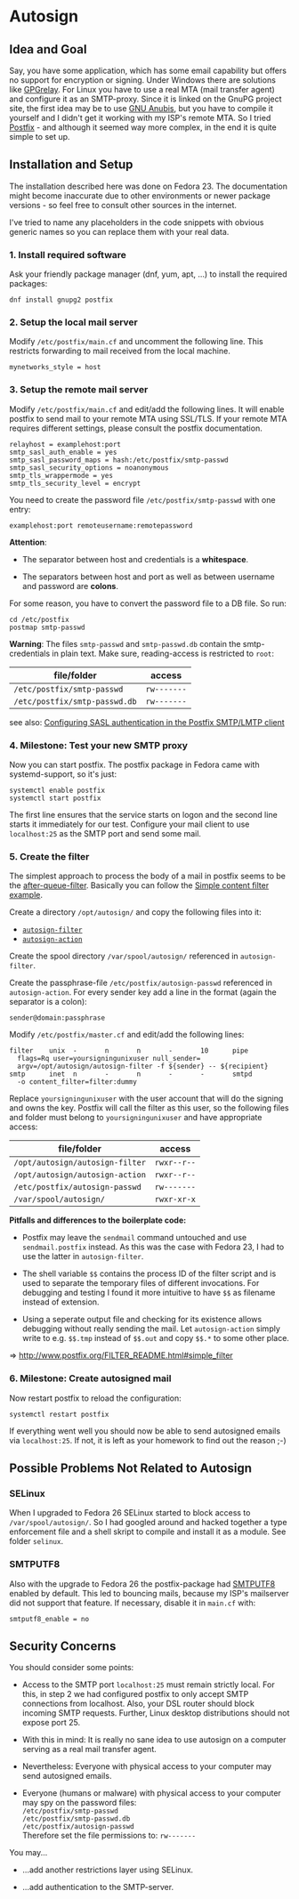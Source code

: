 Autosign
========

Idea and Goal
-------------

Say, you have some application, which has some email capability but offers no support for encryption or signing. Under Windows there are solutions like [GPGrelay](https://www.heise.de/download/product/gpgrelay-57604). For Linux you have to use a real MTA (mail transfer agent) and configure it as an SMTP-proxy. Since it is linked on the GnuPG project site, the first idea may be to use [GNU Anubis](https://www.gnu.org/software/anubis/), but you have to compile it yourself and I didn't get it working with my ISP's remote MTA. So I tried [Postfix](http://www.postfix.org) - and although it seemed way more complex, in the end it is quite simple to set up.

Installation and Setup
----------------------

The installation described here was done on Fedora 23. The documentation might become inaccurate due to other environments or newer package versions - so feel free to consult other sources in the internet.

I've tried to name any placeholders in the code snippets with obvious generic names so you can replace them with your real data.

### 1. Install required software ###

Ask your friendly package manager (dnf, yum, apt, ...) to install the required packages:
```
dnf install gnupg2 postfix
```

### 2. Setup the local mail server ###

Modify `/etc/postfix/main.cf` and uncomment the following line. This restricts forwarding to mail received from the local machine.
```
mynetworks_style = host
```

### 3. Setup the remote mail server ###

Modify `/etc/postfix/main.cf` and edit/add the following lines. It will enable postfix to send mail to your remote MTA using SSL/TLS. If your remote MTA requires different settings, please consult the postfix documentation.
```
relayhost = examplehost:port
smtp_sasl_auth_enable = yes
smtp_sasl_password_maps = hash:/etc/postfix/smtp-passwd
smtp_sasl_security_options = noanonymous
smtp_tls_wrappermode = yes
smtp_tls_security_level = encrypt
```

You need to create the password file `/etc/postfix/smtp-passwd` with one entry:
```
examplehost:port remoteusername:remotepassword
```

__Attention__:

- The separator between host and credentials is a __whitespace__.

- The separators between host and port as well as between username and password are __colons__.

For some reason, you have to convert the password file to a DB file. So run:
```
cd /etc/postfix
postmap smtp-passwd
```

__Warning__: The files `smtp-passwd` and `smtp-passwd.db` contain the smtp-credentials in plain text. Make sure, reading-access is restricted to `root`:

 file/folder                  |  access
------------------------------|------------
`/etc/postfix/smtp-passwd`    | `rw-------`
`/etc/postfix/smtp-passwd.db` | `rw-------`

see also: [Configuring SASL authentication in the Postfix SMTP/LMTP client](http://www.postfix.org/SASL_README.html#client_sasl)

### 4. Milestone: Test your new SMTP proxy ###

Now you can start postfix. The postfix package in Fedora came with systemd-support, so it's just:
```
systemctl enable postfix
systemctl start postfix
```

The first line ensures that the service starts on logon and the second line starts it immediately for our test. Configure your mail client to use `localhost:25` as the SMTP port and send some mail.

### 5. Create the filter ###

The simplest approach to process the body of a mail in postfix seems to be the [after-queue-filter](http://www.postfix.org/FILTER_README.html). Basically you can follow the [Simple content filter example](http://www.postfix.org/FILTER_README.html#simple_filter).

Create a directory `/opt/autosign/` and copy the following files into it:
- [`autosign-filter`](./autosign-filter)
- [`autosign-action`](./autosign-action)

Create the spool directory `/var/spool/autosign/` referenced in `autosign-filter`.

Create the passphrase-file `/etc/postfix/autosign-passwd` referenced in `autosign-action`. For every sender key add a line in the format (again the separator is a colon):
```
sender@domain:passphrase
```

Modify `/etc/postfix/master.cf` and edit/add the following lines:
```
filter    unix  -       n       n       -       10      pipe
  flags=Rq user=yoursigningunixuser null_sender=
  argv=/opt/autosign/autosign-filter -f ${sender} -- ${recipient}
smtp      inet  n       -       n       -       -       smtpd
  -o content_filter=filter:dummy
```

Replace `yoursigningunixuser` with the user account that will do the signing and owns the key. Postfix will call the filter as this user, so the following files and folder must belong to `yoursigningunixuser` and have appropriate access:

 file/folder                    |  access
--------------------------------|------------
`/opt/autosign/autosign-filter` | `rwxr--r--`
`/opt/autosign/autosign-action` | `rwxr--r--`
`/etc/postfix/autosign-passwd`  | `rw-------`
`/var/spool/autosign/`          | `rwxr-xr-x`

__Pitfalls and differences to the boilerplate code:__

- Postfix may leave the `sendmail` command untouched and use `sendmail.postfix` instead. As this was the case with Fedora 23, I had to use the latter in `autosign-filter`.

- The shell variable `$$` contains the process ID of the filter script and is used to separate the temporary files of different invocations. For debugging and testing I found it more intuitive to have `$$` as filename instead of extension.

- Using a seperate output file and checking for its existence allows debugging without really sending the mail. Let `autosign-action` simply write to e.g. `$$.tmp` instead of `$$.out` and copy `$$.*` to some other place.

=> http://www.postfix.org/FILTER_README.html#simple_filter

### 6. Milestone: Create autosigned mail ###

Now restart postfix to reload the configuration:
```
systemctl restart postfix
```

If everything went well you should now be able to send autosigned emails via `localhost:25`. If not, it is left as your homework to find out the reason ;-)

Possible Problems Not Related to Autosign
-----------------------------------------

### SELinux ###

When I upgraded to Fedora 26 SELinux started to block access to `/var/spool/autosign/`. So I had googled around and hacked together a type enforcement file and a shell skript to compile and install it as a module. See folder `selinux`.

### SMTPUTF8 ###

Also with the upgrade to Fedora 26 the postfix-package had [SMTPUTF8](http://www.postfix.org/SMTPUTF8_README.html) enabled by default. This led to bouncing mails, because my ISP's mailserver did not support that feature. If necessary, disable it in `main.cf` with:
```
smtputf8_enable = no
```

Security Concerns
-----------------

You should consider some points:

- Access to the SMTP port `localhost:25` must remain strictly local. For this, in step 2 we had configured postfix to only accept SMTP connections from localhost. Also, your DSL router should block incoming SMTP requests. Further, Linux desktop distributions should not expose port 25.

- With this in mind: It is really no sane idea to use autosign on a computer serving as a real mail transfer agent.

- Nevertheless: Everyone with physical access to your computer may send autosigned emails.

- Everyone (humans or malware) with physical access to your computer may spy on the password files:  
`/etc/postfix/smtp-passwd`  
`/etc/postfix/smtp-passwd.db`  
`/etc/postfix/autosign-passwd`  
Therefore set the file permissions to: `rw-------`

You may...

- ...add another restrictions layer using SELinux.

- ...add authentication to the SMTP-server.
